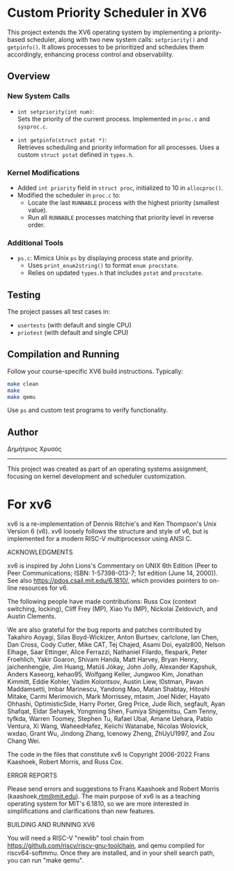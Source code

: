 # Custom Priority Scheduler in XV6

This project extends the XV6 operating system by implementing a priority-based scheduler, along with two new system calls: `setpriority()` and `getpinfo()`. It allows processes to be prioritized and schedules them accordingly, enhancing process control and observability.

## Overview

### New System Calls

- `int setpriority(int num)`:  
  Sets the priority of the current process. Implemented in `proc.c` and `sysproc.c`.

- `int getpinfo(struct pstat *)`:  
  Retrieves scheduling and priority information for all processes. Uses a custom `struct pstat` defined in `types.h`.

### Kernel Modifications

- Added `int priority` field in `struct proc`, initialized to 10 in `allocproc()`.
- Modified the scheduler in `proc.c` to:
  - Locate the last `RUNNABLE` process with the highest priority (smallest value).
  - Run all `RUNNABLE` processes matching that priority level in reverse order.

### Additional Tools

- `ps.c`: Mimics Unix `ps` by displaying process state and priority.
  - Uses `print_enum2string()` to format `enum procstate`.
  - Relies on updated `types.h` that includes `pstat` and `procstate`.

## Testing

The project passes all test cases in:
- `usertests` (with default and single CPU)
- `priotest` (with default and single CPU)

## Compilation and Running

Follow your course-specific XV6 build instructions. Typically:

```bash
make clean
make
make qemu
```

Use `ps` and custom test programs to verify functionality.

## Author

Δημήτριος Χρυσός

---

This project was created as part of an operating systems assignment, focusing on kernel development and scheduler customization.

# For xv6
xv6 is a re-implementation of Dennis Ritchie's and Ken Thompson's Unix
Version 6 (v6).  xv6 loosely follows the structure and style of v6,
but is implemented for a modern RISC-V multiprocessor using ANSI C.

ACKNOWLEDGMENTS

xv6 is inspired by John Lions's Commentary on UNIX 6th Edition (Peer
to Peer Communications; ISBN: 1-57398-013-7; 1st edition (June 14,
2000)).  See also https://pdos.csail.mit.edu/6.1810/, which provides
pointers to on-line resources for v6.

The following people have made contributions: Russ Cox (context switching,
locking), Cliff Frey (MP), Xiao Yu (MP), Nickolai Zeldovich, and Austin
Clements.

We are also grateful for the bug reports and patches contributed by
Takahiro Aoyagi, Silas Boyd-Wickizer, Anton Burtsev, carlclone, Ian
Chen, Dan Cross, Cody Cutler, Mike CAT, Tej Chajed, Asami Doi,
eyalz800, Nelson Elhage, Saar Ettinger, Alice Ferrazzi, Nathaniel
Filardo, flespark, Peter Froehlich, Yakir Goaron, Shivam Handa, Matt
Harvey, Bryan Henry, jaichenhengjie, Jim Huang, Matúš Jókay, John
Jolly, Alexander Kapshuk, Anders Kaseorg, kehao95, Wolfgang Keller,
Jungwoo Kim, Jonathan Kimmitt, Eddie Kohler, Vadim Kolontsov, Austin
Liew, l0stman, Pavan Maddamsetti, Imbar Marinescu, Yandong Mao, Matan
Shabtay, Hitoshi Mitake, Carmi Merimovich, Mark Morrissey, mtasm, Joel
Nider, Hayato Ohhashi, OptimisticSide, Harry Porter, Greg Price, Jude
Rich, segfault, Ayan Shafqat, Eldar Sehayek, Yongming Shen, Fumiya
Shigemitsu, Cam Tenny, tyfkda, Warren Toomey, Stephen Tu, Rafael Ubal,
Amane Uehara, Pablo Ventura, Xi Wang, WaheedHafez, Keiichi Watanabe,
Nicolas Wolovick, wxdao, Grant Wu, Jindong Zhang, Icenowy Zheng,
ZhUyU1997, and Zou Chang Wei.


The code in the files that constitute xv6 is
Copyright 2006-2022 Frans Kaashoek, Robert Morris, and Russ Cox.

ERROR REPORTS

Please send errors and suggestions to Frans Kaashoek and Robert Morris
(kaashoek,rtm@mit.edu).  The main purpose of xv6 is as a teaching
operating system for MIT's 6.1810, so we are more interested in
simplifications and clarifications than new features.

BUILDING AND RUNNING XV6

You will need a RISC-V "newlib" tool chain from
https://github.com/riscv/riscv-gnu-toolchain, and qemu compiled for
riscv64-softmmu.  Once they are installed, and in your shell
search path, you can run "make qemu".
